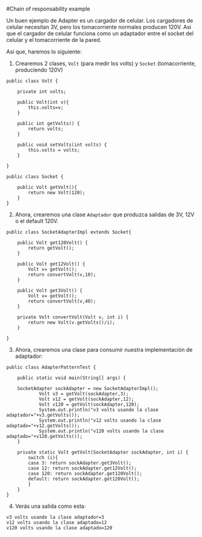#Chain of responsability example

Un buen ejemplo de Adapter es un cargador de celular. Los cargadores de celular necesitan 3V, pero los tomacorriente normales producen 120V.
Asi que el cargador de celular funciona como un adaptador entre el socket del celular y el tomacorriente de la pared.

Asi que, haremos lo siguiente:

1. Crearemos 2 clases, `Volt` (para medir los volts) y `Socket` (tomacorriente, produciendo 120V)
```
public class Volt {

	private int volts;

	public Volt(int v){
		this.volts=v;
	}

	public int getVolts() {
		return volts;
	}

	public void setVolts(int volts) {
		this.volts = volts;
	}

}
```


```
public class Socket {

	public Volt getVolt(){
		return new Volt(120);
	}
}
```

2. Ahora, crearemos una clase `Adaptador` que produzca salidas de 3V, 12V o el default 120V.

```
public class SocketAdapterImpl extends Socket{

	public Volt get120Volt() {
		return getVolt();
	}

	public Volt get12Volt() {
		Volt v= getVolt();
		return convertVolt(v,10);
	}

	public Volt get3Volt() {
		Volt v= getVolt();
		return convertVolt(v,40);
	}

	private Volt convertVolt(Volt v, int i) {
		return new Volt(v.getVolts()/i);
	}

}
```

3. Ahora, crearemos una clase para consumir nuestra implementación de adaptador:

```
public class AdapterPatternTest {

	public static void main(String[] args) {

	SocketAdapter sockAdapter = new SocketAdapterImpl();
    		Volt v3 = getVolt(sockAdapter,3);
    		Volt v12 = getVolt(sockAdapter,12);
    		Volt v120 = getVolt(sockAdapter,120);
    		System.out.println("v3 volts usando la clase adaptador="+v3.getVolts());
    		System.out.println("v12 volts usando la clase adaptado="+v12.getVolts());
    		System.out.println("v120 volts usando la clase adaptado="+v120.getVolts());
	}

	private static Volt getVolt(SocketAdapter sockAdapter, int i) {
		switch (i){
		case 3: return sockAdapter.get3Volt();
		case 12: return sockAdapter.get12Volt();
		case 120: return sockAdapter.get120Volt();
		default: return sockAdapter.get120Volt();
		}
	}
}
```

4. Verás una salida como esta:
```
v3 volts usando la clase adaptador=3
v12 volts usando la clase adaptado=12
v120 volts usando la clase adaptado=120
```

